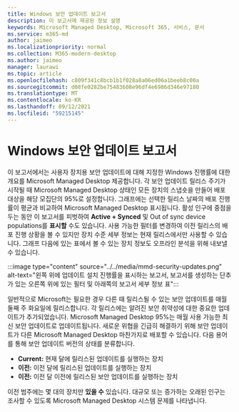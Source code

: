 ```yaml
---
title: Windows 보안 업데이트 보고서
description: 이 보고서에 제공된 정보 설명
keywords: Microsoft Managed Desktop, Microsoft 365, 서비스, 문서
ms.service: m365-md
author: jaimeo
ms.localizationpriority: normal
ms.collection: M365-modern-desktop
ms.author: jaimeo
manager: laurawi
ms.topic: article
ms.openlocfilehash: c809f341c8bcb1b1f028a8a06ed06a1beeb8c00a
ms.sourcegitcommit: d08fe0282be75483608e96df4e6986d346e97180
ms.translationtype: MT
ms.contentlocale: ko-KR
ms.lasthandoff: 09/12/2021
ms.locfileid: "59215145"
---
```

# <a name="windows-security-updates-report"></a>Windows 보안 업데이트 보고서

이 보고서에서는 사용자 장치용 보안 업데이트에 대해 지정한 Windows 진행률에 대한 개요를 Microsoft Managed Desktop 제공합니다. 각 보안 업데이트 릴리스 주기가 시작될 때 Microsoft Managed Desktop 상태인 모든  장치의 스냅숏을 만들어 배포 대상을 해당 모집단의 95%로 설정합니다. 그래프에는 선택한 릴리스 날짜의 배포 진행률이 평균과 비교하여 Microsoft Managed Desktop 표시됩니다. 활성 인구에 중점을 두는 동안 이 보고서를 피벗하여 **Active + Synced** 및 Out of sync device populations를 **표시할** 수도 있습니다. 사용 가능한 필터를 변경하여 이전 릴리스의 배포 진행 상황을 볼 수 있지만 장치 수준 세부 정보는 현재 릴리스에서만 사용할 수 있습니다. 그래프 다음에 있는 표에서 볼 수 있는 장치 정보도 오프라인 분석을 위해 내보낼 수 있습니다.

:::image type="content" source="../../media/mmd-security-updates.png" alt-text="왼쪽 위에 업데이트 설치 진행률을 표시하는 보고서, 보고서를 생성하는 단추가 있는 오른쪽 위에 있는 필터 및 아래쪽의 보고서 세부 정보 표":::

일반적으로 Microsoft는 필요한 경우 다른 때 릴리스될 수 있는 보안 업데이트를 매월 둘째 주 화요일에 릴리스합니다. 각 릴리스에는 알려진 보안 취약성에 대한 중요한 업데이트가 추가되었습니다. Microsoft Managed Desktop 95%는 매월 사용 가능한 최신 보안 업데이트로 업데이트됩니다. 새로운 위협을 긴급히 해결하기 위해 보안 업데이트가 다른 Microsoft Managed Desktop 마찬가지로 배포할 수 있습니다. 다음 용어를 통해 보안 업데이트 버전의 상태를 분류합니다. 

- **Current:** 현재 달에 릴리스된 업데이트를 실행하는 장치 
- **이전:** 이전 달에 릴리스된 업데이트를 실행하는 장치 
- **이전:** 이전 달 이전에 릴리스된 보안 업데이트를 실행하는 장치 

이전 범주에는 몇 대의 장치만 **있을 수** 있습니다. 대규모 또는  증가하는 오래된 인구는 조사할 수 있도록 Microsoft Managed Desktop 시스템 문제를 나타냅니다. 